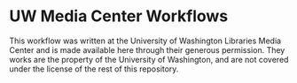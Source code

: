 # UW Media Center Workflows

This workflow was written at the University of Washington Libraries Media Center and is made available here through their generous permission.  They works are the property of the University of Washington, and are not covered under the license of the rest of this repository.
